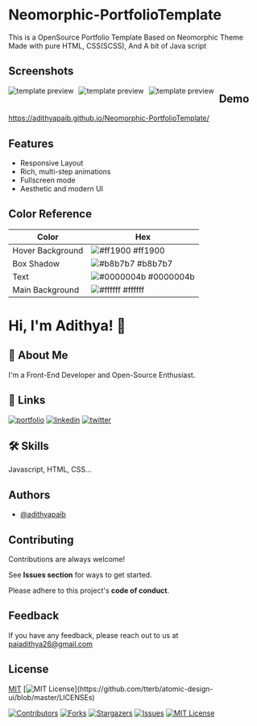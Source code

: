 

# Neomorphic-PortfolioTemplate
This is a OpenSource Portfolio Template Based on Neomorphic Theme Made with pure HTML, CSS(SCSS), And A bit of Java script
## Screenshots

<img src="assets/img/preview-1.PNG"
     alt="template preview"
     style="float: left; margin-right: 10px;" />
<img src="assets/img/preview-2.PNG"
     alt="template preview"
     style="float: left; margin-right: 10px;" />
<img src="assets/img/preview-3.PNG"
      alt="template preview"
     style="float: left; margin-right: 10px;" />

  
## Demo

https://adithyapaib.github.io/Neomorphic-PortfolioTemplate/

  
## Features

- Responsive Layout
- Rich, multi-step animations 
- Fullscreen mode
- Aesthetic and modern UI


 ## Color Reference

| Color             | Hex                                                                |
| ----------------- | ------------------------------------------------------------------ |
| Hover Background  | ![#ff1900](https://via.placeholder.com/10/ff1900?text=+) #ff1900 |
| Box Shadow  | ![#b8b7b7](https://via.placeholder.com/10/b8b7b7?text=+) #b8b7b7 |
| Text | ![#0000004b](https://via.placeholder.com/10/0000004b?text=+) #0000004b |
| Main Background | ![#ffffff](https://via.placeholder.com/10/ffffff?text=+) #ffffff |

  
# Hi, I'm Adithya! 👋

## 🚀 About Me
I'm a Front-End Developer and Open-Source Enthusiast.

  
## 🔗 Links
[![portfolio](https://img.shields.io/badge/my_portfolio-000?style=for-the-badge&logo=ko-fi&logoColor=white)](https://adithyapai.com/)
[![linkedin](https://img.shields.io/badge/linkedin-0A66C2?style=for-the-badge&logo=linkedin&logoColor=white)](https://www.linkedin.com/in/adithyapaib)
[![twitter](https://img.shields.io/badge/twitter-1DA1F2?style=for-the-badge&logo=twitter&logoColor=white)](https://twitter.com/adithyapaib)

  
## 🛠 Skills
Javascript, HTML, CSS...

## Authors

- [@adithyapaib](https://github.com/adithyapaib)

## Contributing

Contributions are always welcome!

See **Issues section** for ways to get started.

Please adhere to this project's **code of conduct**.

  
## Feedback

If you have any feedback, please reach out to us at paiadithya26@gmail.com

## License

[MIT](https://choosealicense.com/licenses/mit/)
[![MIT License](https://img.shields.io/apm/l/atomic-design-ui.svg?)](https://github.com/tterb/atomic-design-ui/blob/master/LICENSEs)

 



[![Contributors][contributors-shield]][contributors-url]
[![Forks][forks-shield]][forks-url]
[![Stargazers][stars-shield]][stars-url]
[![Issues][issues-shield]][issues-url]
[![MIT License][license-shield]][license-url]

<!-- MARKDOWN LINKS & IMAGES -->
<!-- https://www.markdownguide.org/basic-syntax/#reference-style-links -->
[contributors-shield]: https://img.shields.io/github/contributors/adithyapaib/Neomorphic-PortfolioTemplate.svg?style=for-the-badge
[contributors-url]: https://github.com/adithyapaib/Neomorphic-PortfolioTemplate/graphs/contributors
[forks-shield]: https://img.shields.io/github/forks/adithyapaib/Neomorphic-PortfolioTemplate.svg?style=for-the-badge
[forks-url]: https://github.com/adithyapaib/Neomorphic-PortfolioTemplate/network/members
[stars-shield]: https://img.shields.io/github/stars/adithyapaib/Neomorphic-PortfolioTemplate.svg?style=for-the-badge
[stars-url]: https://github.com/adithyapaib/Neomorphic-PortfolioTemplate/stargazers
[issues-shield]: https://img.shields.io/github/issues/adithyapaib/Neomorphic-PortfolioTemplate.svg?style=for-the-badge
[issues-url]: https://github.com/adithyapaib/Neomorphic-PortfolioTemplate/issues
[license-shield]: https://img.shields.io/github/license/adithyapaib/Neomorphic-PortfolioTemplate.svg?style=for-the-badge
[license-url]: https://github.com/adithyapaib/Neomorphic-PortfolioTemplate/blob/master/LICENSE
